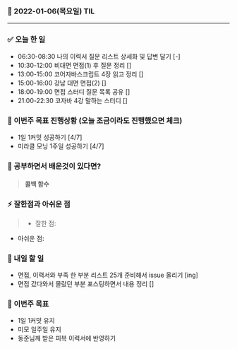 ### 📆 2022-01-06(목요일) TIL

---

### ✅ 오늘 한 일

- 06:30-08:30 나의 이력서 질문 리스트 상세화 및 답변 달기 [-]
- 10:30-12:00 비대면 면접(1) 후 질문 정리 []
- 13:00-15:00 코어자바스크립트 4장 읽고 정리 []
- 15:00-16:00 강남 대면 면접(2) []
- 18:00-19:00 면접 스터디 질문 목록 공유 []
- 21:00-22:30 코자바 4강 말하는 스터디 []

### 🐎 이번주 목표 진행상황 (오늘 조금이라도 진행했으면 체크)

- 1일 1커밋 성공하기 [4/7]
- 미라클 모닝 1주일 성공하기 [4/7]

### 🤔 공부하면서 배운것이 있다면?

> #### 콜백 함수

### ⚡ 잘한점과 아쉬운 점

> - 잘한 점:

- 아쉬운 점:

### 🚀 내일 할 일

- 면접, 이력서와 부족 한 부분 리스트 25개 준비해서 issue 올리기 [ing]
- 면접 갔다와서 몰랐던 부분 포스팅하면서 내용 정리 []

### 🎯 이번주 목표

- 1일 1커밋 유지
- 미모 일주일 유지
- 동준님께 받은 피븍 이력서에 반영하기
